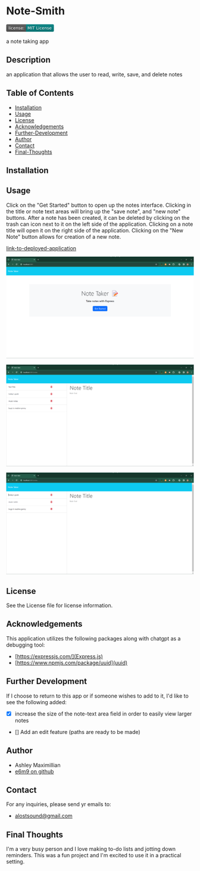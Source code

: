 # Note-Smith
<svg xmlns="http://www.w3.org/2000/svg" xmlns:xlink="http://www.w3.org/1999/xlink" width="128" height="20" role="img" aria-label="license:: MIT License"><title>license:: MIT License</title><linearGradient id="s" x2="0" y2="100%"><stop offset="0" stop-color="#bbb" stop-opacity=".1"/><stop offset="1" stop-opacity=".1"/></linearGradient><clipPath id="r"><rect width="128" height="20" rx="3" fill="#fff"/></clipPath><g clip-path="url(#r)"><rect width="53" height="20" fill="#555"/><rect x="53" width="75" height="20" fill="#008080"/><rect width="128" height="20" fill="url(#s)"/></g><g fill="#fff" text-anchor="middle" font-family="Verdana,Geneva,DejaVu Sans,sans-serif" text-rendering="geometricPrecision" font-size="110"><text aria-hidden="true" x="275" y="150" fill="#010101" fill-opacity=".3" transform="scale(.1)" textLength="430">license:</text><text x="275" y="140" transform="scale(.1)" fill="#fff" textLength="430">license:</text><text aria-hidden="true" x="895" y="150" fill="#010101" fill-opacity=".3" transform="scale(.1)" textLength="650">MIT License</text><text x="895" y="140" transform="scale(.1)" fill="#fff" textLength="650">MIT License</text></g></svg>

a note taking app

## Description
an application that allows the user to read, write, save, and delete notes

## Table of Contents

- [Installation](#installation)
- [Usage](#usage)
- [License](#license)
- [Acknowledgements](#acknowledgements)
- [Further-Development](#further-development)
- [Author](#author)
- [Contact](#contact)
- [Final-Thoughts](#final-thoughts)

## Installation

## Usage
Click on the "Get Started" button to open up the notes interface. Clicking in the title or note text areas will bring up the "save note", and "new note" buttons. After a note has been created, it can be deleted by clicking on the trash can icon next to it on the left side of the application. Clicking on a note title will open it on the right side of the application. Clicking on the "New Note" button allows for creation of a new note. 

[link-to-deployed-application](https://warm-depths-06907-3d967eb40a9a.herokuapp.com/)

![notesmith splash page with a get started button at the center of the page](./images/splashpage.png)

![page with 4 notes on the left side. An empty title and text field on the right](./images/allnotes.png)

![page with 3 notes on the left side](./images/deleted.png)

## License
See the License file for license information.

## Acknowledgements
This application utilizes the following packages along with chatgpt as a debugging tool:

- [https://expressjs.com/](Express.js)
- [https://www.npmjs.com/package/uuid](uuid)

## Further Development
If I choose to return to this app or if someone wishes to add to it, I'd like to see the following added:

- [x] increase the size of the note-text area field in order to easily view larger notes
- [] Add an edit feature (paths are ready to be made)

## Author

- Ashley Maximillian
- [e6m9 on github](https://github.com/e6m9)

## Contact
For any inquiries, please send yr emails to:

- alostsound@gmail.com

## Final Thoughts
I'm a very busy person and I love making to-do lists and jotting down reminders. This was a fun project and I'm excited to use it in a practical setting.